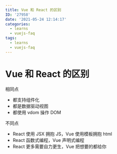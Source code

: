 ```yaml
---
title: Vue 和 React 的区别
ID: '27958'
date: '2021-05-24 12:14:17'
categories:
  - learns
  - vuejs-faq
tags:
  - learns
  - vuejs-faq
---
```


# Vue 和 React 的区别

相同点

- 都支持组件化
- 都是数据驱动视图
- 都使用 vdom 操作 DOM

不同点

- React 使用 JSX 拥抱 JS，Vue 使用模板拥抱 html
- React 函数式编程，Vue 声明式编程
- React 更多需要自力更生，Vue 把想要的都给你
